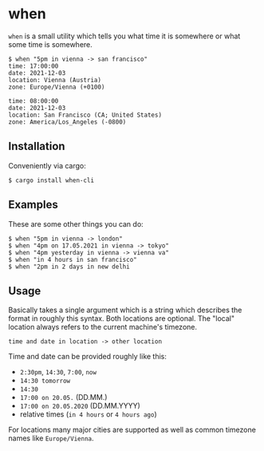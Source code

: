 # when

`when` is a small utility which tells you what time it is
somewhere or what some time is somewhere.

```
$ when "5pm in vienna -> san francisco"
time: 17:00:00
date: 2021-12-03
location: Vienna (Austria)
zone: Europe/Vienna (+0100)

time: 08:00:00
date: 2021-12-03
location: San Francisco (CA; United States)
zone: America/Los_Angeles (-0800)
```

## Installation

Conveniently via cargo:

```
$ cargo install when-cli
```

## Examples

These are some other things you can do:

```
$ when "5pm in vienna -> london"
$ when "4pm on 17.05.2021 in vienna -> tokyo"
$ when "4pm yesterday in vienna -> vienna va"
$ when "in 4 hours in san francisco"
$ when "2pm in 2 days in new delhi
```

## Usage

Basically takes a single argument which is a string which describes the format
in roughly this syntax.  Both locations are optional.  The "local" location always
refers to the current machine's timezone.

```
time and date in location -> other location
```

Time and date can be provided roughly like this:

* `2:30pm`, `14:30`, `7:00`, `now`
* `14:30 tomorrow`
* `14:30`
* `17:00 on 20.05.` (DD.MM.)
* `17:00 on 20.05.2020` (DD.MM.YYYY)
* relative times (`in 4 hours` or `4 hours ago`)

For locations many major cities are supported as well as
common timezone names like `Europe/Vienna`.
